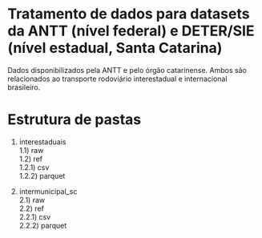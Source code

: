 # Tratamento de dados para datasets da ANTT (nível federal) e DETER/SIE (nível estadual, Santa Catarina)
Dados disponibilizados pela ANTT e pelo órgão catarinense. Ambos são relacionados ao transporte rodoviário interestadual e internacional brasileiro.

# Estrutura de pastas

1) interestaduais <br>
1.1) raw <br>
1.2) ref <br>
1.2.1) csv <br>
1.2.2) parquet <br>

2) intermunicipal_sc <br>
2.1) raw <br>
2.2) ref <br>
2.2.1) csv <br>
2.2.2) parquet
